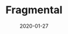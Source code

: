 ---
title: "Fragmental"
description: "Plantilla minimalista y limpia para la creación de contenido en
sitios web personales."
date: 2020-01-27
index: 5

image:
  - path: "../../assets/projects/fragmental/fragmental.webp"
    alt: "Fragmental's home page"
  - path: "../../assets/projects/fragmental/fragmental-blog.webp"
    alt: "Fragmental's blog page"

links:
  code: "https://github.com/jsanxez/fragmental2.0"
  site: "https://jsanxez.github.io/fragmental2.0"
---